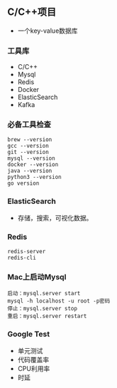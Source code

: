 ## C/C++项目
- 一个key-value数据库
### 工具库
- C/C++
- Mysql
- Redis
- Docker
- ElasticSearch
- Kafka
### 必备工具检查
```shell
brew --version
gcc --version
git --version
mysql --version
docker --version
java --version
python3 --version
go version
```
### ElasticSearch
- 存储，搜索，可视化数据。
### Redis
```shell
redis-server
redis-cli
```
### Mac上启动Mysql
```
启动：mysql.server start
mysql -h localhost -u root -p密码
停止：mysql.server stop 
重启：mysql.server restart
```
### Google Test
- 单元测试
- 代码覆盖率
- CPU利用率
- 时延

